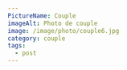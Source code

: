 ```yaml
---
PictureName: Couple
imageAlt: Photo de couple
image: /image/photo/couple6.jpg
category: couple
tags:
  - post
---
```

